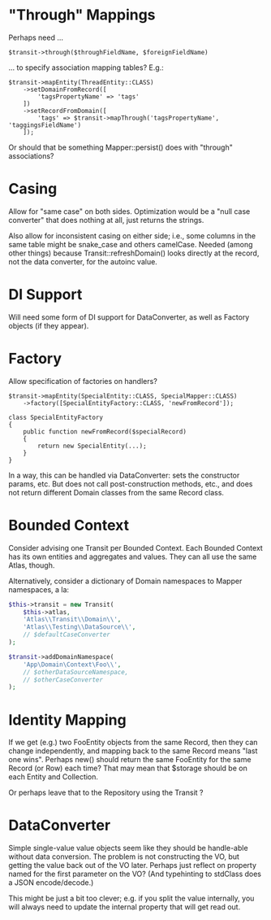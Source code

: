 # "Through" Mappings

Perhaps need ...

    $transit->through($throughFieldName, $foreignFieldName)

... to specify association mapping tables? E.g.:

    $transit->mapEntity(ThreadEntity::CLASS)
        ->setDomainFromRecord([
            'tagsPropertyName' => 'tags'
        ])
        ->setRecordFromDomain([
            'tags' => $transit->mapThrough('tagsPropertyName', 'taggingsFieldName')
        ]);

Or should that be something Mapper::persist() does with "through" associations?

# Casing

Allow for "same case" on both sides. Optimization would be a "null case
converter" that does nothing at all, just returns the strings.

Also allow for inconsistent casing on either side; i.e., some columns in the
same table might be snake_case and others camelCase. Needed (among other things)
because Transit::refreshDomain() looks directly at the record, not the data
converter, for the autoinc value.

# DI Support

Will need some form of DI support for DataConverter, as well as Factory objects
(if they appear).

# Factory

Allow specification of factories on handlers?

```
$transit->mapEntity(SpecialEntity::CLASS, SpecialMapper::CLASS)
    ->factory([SpecialEntityFactory::CLASS, 'newFromRecord']);

class SpecialEntityFactory
{
    public function newFromRecord($specialRecord)
    {
        return new SpecialEntity(...);
    }
}
```

In a way, this can be handled via DataConverter: sets the constructor params,
etc. But does not call post-construction methods, etc., and does not return
different Domain classes from the same Record class.

# Bounded Context

Consider advising one Transit per Bounded Context. Each Bounded Context has its
own entities and aggregates and values. They can all use the same Atlas, though.

Alternatively, consider a dictionary of Domain namespaces to Mapper namespaces,
a la:

```php
$this->transit = new Transit(
    $this->atlas,
    'Atlas\\Transit\\Domain\\',
    'Atlas\\Testing\\DataSource\\',
    // $defaultCaseConverter
);

$transit->addDomainNamespace(
    'App\Domain\Context\Foo\\',
    // $otherDataSourceNamespace,
    // $otherCaseConverter
);
```

# Identity Mapping

If we get (e.g.) two FooEntity objects from the same Record, then they can change
independently, and mapping back to the same Record means "last one wins".
Perhaps new() should return the same FooEntity for the same Record (or Row) each time?
That may mean that $storage should be on each Entity and Collection.

Or perhaps leave that to the Repository using the Transit ?

# DataConverter

Simple single-value value objects seem like they should be handle-able without
data conversion. The problem is not constructing the VO, but getting the value
back out of the VO later. Perhaps just reflect on property named for the first
parameter on the VO? (And typehinting to stdClass does a JSON encode/decode.)

This might be just a bit too clever; e.g. if you split the value internally,
you will always need to update the internal property that will get read out.
